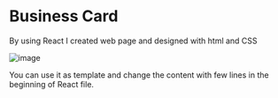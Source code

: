 # Business Card

By using React I created web page and designed with html and CSS 

![image](https://user-images.githubusercontent.com/84765301/223688592-36caee7d-601c-47d9-922e-00b2d93dc7b8.png)

You can use it as template and change the content with few lines in the beginning of React file.
